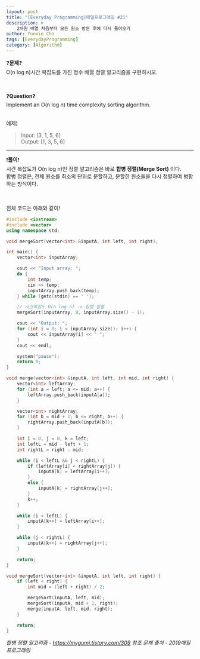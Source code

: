 ```yaml
---
layout: post
title: "[Everyday Programming]매일프로그래밍 #21"
description: >  
    2차원 배열 처음부터 모든 원소 방문 후에 다시 돌아오기
author: Yunmin Cho
tags: [EverydayProgramming]
category: [Algorithm]
---
```


❓__문제__❓  
O(n log n)시간 복잡도를 가진 정수 배열 정렬 알고리즘을 구현하시오.  

<br/>

❓__Question__❓  
Implement an O(n log n) time complexity sorting algorithm.  

<br/>
예제)  

> Input: [3, 1, 5, 6]  
  Output: [1, 3, 5, 6]  

* * *

❗__풀이__❗  
시간 복잡도가 O(n log n)인 정렬 알고리즘은 바로 __합병 정렬(Merge Sort)__ 이다.  
합병 정렬은, 전체 원소를 최소의 단위로 분할하고, 분할한 원소들을 다시 정렬하여 병합하는 방식이다.  

<br/>  

전체 코드는 아래와 같이!  
~~~c++  
#include <iostream>
#include <vector>
using namespace std;

void mergeSort(vector<int> &inputA, int left, int right);

int main() {
	vector<int> inputArray;

	cout << "Input array: ";
	do {
		int temp;
		cin >> temp;
		inputArray.push_back(temp);
	} while (getc(stdin) == ' ');

	// 시간복잡도 O(n log n) -> 합병 정렬
	mergeSort(inputArray, 0, inputArray.size() - 1);

	cout << "Output: ";
	for (int i = 0; i < inputArray.size(); i++) {
		cout << inputArray[i] << " ";
	}
	cout << endl;

	system("pause");
	return 0;
}

void merge(vector<int> &inputA, int left, int mid, int right) {
	vector<int> leftArray;
	for (int a = left; a <= mid; a++) {
		leftArray.push_back(inputA[a]);
	}

	vector<int> rightArray;
	for (int b = mid + 1; b <= right; b++) {
		rightArray.push_back(inputA[b]);
	}

	int i = 0, j = 0, k = left;
	int leftL = mid - left + 1;
	int rightL = right - mid;

	while (i < leftL && j < rightL) {
		if (leftArray[i] < rightArray[j]) {
			inputA[k] = leftArray[i++];
		}
		else {
			inputA[k] = rightArray[j++];
		}
		k++;
	}

	while (i < leftL) {
		inputA[k++] = leftArray[i++];
	}

	while (j < rightL) {
		inputA[k++] = rightArray[j++];
	}

	return;
}

void mergeSort(vector<int> &inputA, int left, int right) {
	if (left < right) {
		int mid = (left + right) / 2;

		mergeSort(inputA, left, mid);
		mergeSort(inputA, mid + 1, right);
		merge(inputA, left, mid, right);
	}

	return;
}
~~~

*합병 정렬 알고리즘 - https://mygumi.tistory.com/309 참조*
*문제 출처 - 2019매일프로그래밍*